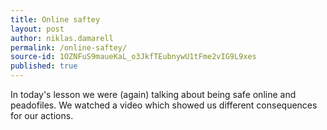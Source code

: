 ```yaml
---
title: Online saftey
layout: post
author: niklas.damarell
permalink: /online-saftey/
source-id: 1OZNFuS9maueKaL_o3JkfTEubnywU1tFme2vIG9L9xes
published: true
---
```

In today's lesson we were (again) talking about being safe online and peadofiles. We watched a video which showed us different consequences for our actions.

